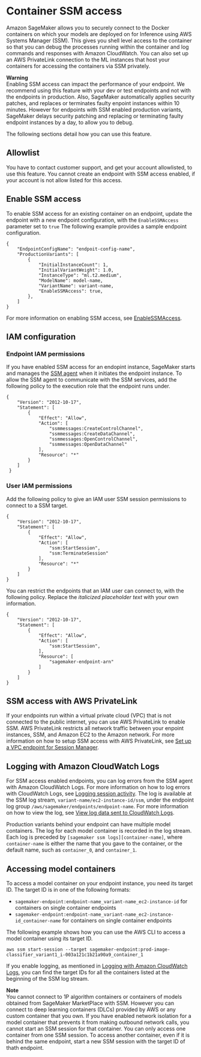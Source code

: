 # Container SSM access<a name="ssm-access"></a>

 Amazon SageMaker allows you to securely connect to the Docker containers on which your models are deployed on for Inference using AWS Systems Manager \(SSM\)\. This gives you shell level access to the container so that you can debug the processes running within the container and log commands and responses with Amazon CloudWatch\. You can also set up an AWS PrivateLink connection to the ML instances that host your containers for accessing the containers via SSM privately\. 

**Warning**  
 Enabling SSM access can impact the performance of your endpoint\. We recommend using this feature with your dev or test endpoints and not with the endpoints in production\. Also, SageMaker automatically applies security patches, and replaces or terminates faulty enpoint instances within 10 minutes\. However for endpoints with SSM enabled production variants, SageMaker delays security patching and replacing or terminating faulty endpoint instances by a day, to allow you to debug\. 

 The following sections detail how you can use this feature\. 

## Allowlist<a name="ssm-access-allowlist"></a>

 You have to contact customer support, and get your account allowlisted, to use this feature\. You cannot create an endpoint with SSM access enabled, if your account is not allow listed for this access\. 

## Enable SSM access<a name="ssm-access-enable"></a>

 To enable SSM access for an existing container on an endpoint, update the endpoint with a new endpoint configuration, with the `EnableSSMAccess` parameter set to `true` The following example provides a sample endpoint configuration\. 

```
{
    "EndpointConfigName": "endpoit-config-name",
    "ProductionVariants": [
        {
            "InitialInstanceCount": 1,
            "InitialVariantWeight": 1.0,
            "InstanceType": "ml.t2.medium",
            "ModelName": model-name,
            "VariantName": variant-name,
            "EnableSSMAccess": true,
        },
    ]
}
```

 For more information on enabling SSM access, see [EnableSSMAccess](https://docs.aws.amazon.com/sagemaker/latest/APIReference/API_ProductionVariant.html#API_EnableSSMAccess)\. 

## IAM configuration<a name="ssm-access-iam"></a>

### Endpoint IAM permissions<a name="ssm-access-iam-endpoint"></a>

 If you have enabled SSM access for an endopint instance, SageMaker starts and manages the [SSM agent](https://docs.aws.amazon.com/systems-manager/latest/userguide/ssm-agent.html) when it initiates the endpoint instance\. To allow the SSM agent to communicate with the SSM services, add the following policy to the execution role that the endpoint runs under\. 

```
{
    "Version": "2012-10-17",            
    "Statement": [
        {
            "Effect": "Allow",
            "Action": [
                "ssmmessages:CreateControlChannel",
                "ssmmessages:CreateDataChannel",
                "ssmmessages:OpenControlChannel",
                "ssmmessages:OpenDataChannel"
            ],
            "Resource": "*"    
        }
    ]
 }
```

### User IAM permissions<a name="ssm-access-iam-user"></a>

 Add the following policy to give an IAM user SSM session permissions to connect to a SSM target\. 

```
{
    "Version": "2012-10-17",            
    "Statement": [
        {
            "Effect": "Allow",
            "Action": [
                "ssm:StartSession",
                "ssm:TerminateSession"
            ],
            "Resource": "*"    
        }
    ]
}
```

 You can restrict the endpoints that an IAM user can connect to, with the following policy\. Replace the *italicized placeholder text* with your own information\. 

```
{
    "Version": "2012-10-17",            
    "Statement": [
        {
            "Effect": "Allow",
            "Action": [
                "ssm:StartSession",
            ],
            "Resource": [
                "sagemaker-endpoint-arn"
            ]    
        }
    ]
}
```

## SSM access with AWS PrivateLink<a name="ssm-access-privatelink"></a>

 If your endpoints run within a virtual private cloud \(VPC\) that is not connected to the public internet, you can use AWS PrivateLink to enable SSM\. AWS PrivateLink restricts all network traffic between your enpoint instances, SSM, and Amazon EC2 to the Amazon network\. For more information on how to setup SSM access with AWS PrivateLink, see [Set up a VPC endpoint for Session Manager](https://docs.aws.amazon.com/systems-manager/latest/userguide/session-manager-getting-started-privatelink.html)\. 

## Logging with Amazon CloudWatch Logs<a name="ssm-access-logging"></a>

 For SSM access enabled endpoints, you can log errors from the SSM agent with Amazon CloudWatch Logs\. For more information on how to log errors with CloudWatch Logs, see [Logging session activity](https://docs.aws.amazon.com/systems-manager/latest/userguide/session-manager-logging.html)\. The log is available at the SSM log stream, `variant-name/ec2-instance-id/ssm`, under the endpoint log group `/aws/sagemaker/endpoints/endpoint-name`\. For more information on how to view the log, see [View log data sent to CloudWatch Logs](https://docs.aws.amazon.com/AmazonCloudWatch/latest/logs/Working-with-log-groups-and-streams.html#ViewingLogData)\. 

 Production variants behind your endpoint can have multiple model containers\. The log for each model container is recorded in the log stream\. Each log is preceded by `[sagemaker ssm logs][container-name]`, where `container-name` is either the name that you gave to the container, or the default name, such as `container_0`, and `container_1`\. 

## Accessing model containers<a name="ssm-access-container"></a>

 To access a model container on your endpoint instance, you need its target ID\. The target ID is in one of the following formats: 
+  `sagemaker-endpoint:endpoint-name_variant-name_ec2-instance-id` for containers on single container endpoints 
+  `sagemaker-endpoint:endpoint-name_variant-name_ec2-instance-id_container-name` for containers on single container endpoints 

 The following example shows how you can use the AWS CLI to access a model container using its target ID\. 

```
aws ssm start-session --target sagemaker-endpoint:prod-image-classifier_variant1_i-003a121c1b21a90a9_container_1
```

 If you enable logging, as mentioned in [Logging with Amazon CloudWatch Logs](#ssm-access-logging), you can find the target IDs for all the containers listed at the beginning of the SSM log stream\. 

**Note**  
 You cannot connect to 1P algorithm containers or containers of models obtained from SageMaker MarketPlace with SSM\. However you can connect to deep learning containers \(DLCs\) provided by AWS or any custom container that you own\. 
 If you have enabled network isolation for a model container that prevents it from making outbound network calls, you cannot start an SSM session for that container\. 
 You can only access one container from one SSM session\. To access another container, even if it is behind the same endpoint, start a new SSM session with the target ID of thath endpoint\. 